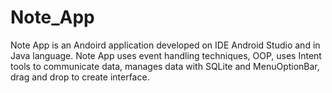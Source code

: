 # Note_App
Note App is an Andoird application developed on IDE Android Studio and in Java language. Note App uses event handling techniques, OOP, uses Intent tools to communicate data, manages data with SQLite and MenuOptionBar, drag and drop to create interface.
